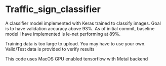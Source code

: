 # Traffic_sign_classifier
A classifier model implemented with Keras trained to classify images. Goal is to have validation accuracy above 93%. As of initial commit, baseline model I have implemented is le-net performing at 89%.

Training data is too large to upload. You may have to use your own. Valid/Test data is provided to verify results

This code uses MacOS GPU enabled tensorflow with Metal backend
